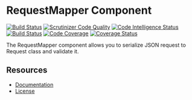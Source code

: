 RequestMapper Component
=============================
[![Build Status](https://app.travis-ci.com/fractalzombie/frzb-request-mapper.svg?branch=main)](https://app.travis-ci.com/fractalzombie/frzb-request-mapper)
[![Scrutinizer Code Quality](https://scrutinizer-ci.com/g/fractalzombie/frzb-request-mapper/badges/quality-score.png?b=main)](https://scrutinizer-ci.com/g/fractalzombie/frzb-request-mapper/?branch=main)
[![Code Intelligence Status](https://scrutinizer-ci.com/g/fractalzombie/frzb-request-mapper/badges/code-intelligence.svg?b=main)](https://scrutinizer-ci.com/code-intelligence)
[![Build Status](https://scrutinizer-ci.com/g/fractalzombie/frzb-request-mapper/badges/build.png?b=main)](https://scrutinizer-ci.com/g/fractalzombie/frzb-request-mapper/build-status/main)
[![Code Coverage](https://scrutinizer-ci.com/g/fractalzombie/frzb-request-mapper/badges/coverage.png?b=main)](https://scrutinizer-ci.com/g/fractalzombie/frzb-request-mapper/?branch=main)
[![Coverage Status](https://coveralls.io/repos/github/fractalzombie/frzb-request-mapper/badge.svg?branch=main)](https://coveralls.io/github/fractalzombie/frzb-request-mapper?branch=main)

The RequestMapper component allows you to serialize JSON request to Request class and validate it.

Resources
---------

* [Documentation](https://github.com/fractalzombie/frzb-request-mapper/blob/main/Documentation/USAGE.MD)
* [License](https://github.com/fractalzombie/frzb-request-mapper/blob/main/LICENSE)
